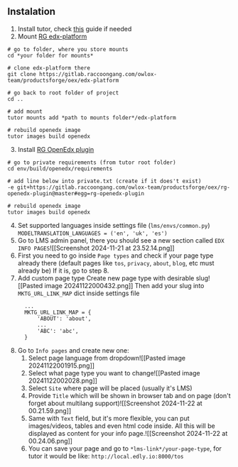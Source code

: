 ## Instalation
1. Install tutor, check [this](https://raccoongang.atlassian.net/wiki/spaces/~7120205d20c3e537594d258e217135f9976955/pages/3948052511/Tutor+Local+Development#12.-Mount-custom-file-to-container) guide if needed
2. Mount [RG edx-platform](https://gitlab.raccoongang.com/owlox-team/productsforge/oex/edx-platform)
```
# go to folder, where you store mounts
cd *your folder for mounts*

# clone edx-platform there
git clone https://gitlab.raccoongang.com/owlox-team/productsforge/oex/edx-platform

# go back to root folder of project
cd ..

# add mount
tutor mounts add *path to mounts folder*/edx-platform

# rebuild openedx image
tutor images build openedx
```
3. Install [RG OpenEdx plugin](https://gitlab.raccoongang.com/owlox-team/productsforge/oex/rg-openedx-plugin)
```
# go to private requirements (from tutor root folder)
cd env/build/openedx/requirements

# add line below into private.txt (create if it does't exist)
-e git+https://gitlab.raccoongang.com/owlox-team/productsforge/oex/rg-openedx-plugin@master#egg=rg-openedx-plugin

# rebuild openedx image
tutor images build openedx
```
4. Set supported languages inside settings file (`lms/envs/common.py`)
`MODELTRANSLATION_LANGUAGES = ('en', 'uk', 'es')`
5. Go to LMS admin panel, there you should see a new section called `EDX INFO PAGES`![[Screenshot 2024-11-21 at 23.52.14.png]]
6. First you need to go inside `Page types` and check if your page type already there (default pages like `tos`, `privacy`, `about`, `blog`, etc must already be)
	If it is, go to step 8.
7. Add custom page type
	 Create new page type with desirable slug![[Pasted image 20241122000432.png]]
	Then add your slug into `MKTG_URL_LINK_MAP` dict inside settings file
	```# lms/envs/common.py
	  ...
	  MKTG_URL_LINK_MAP = {
		  'ABOUT': 'about',
		  ...
		  'ABC': 'abc',
	  }
	  ```
8. Go to `Info pages` and create new one:
	1. Select page language from dropdown![[Pasted image 20241122001915.png]]
	2. Select what page type you want to change![[Pasted image 20241122002028.png]]
	3. Select `Site` where page will be placed (usually it's LMS)
	4. Provide `Title` which will be shown in browser tab and on page (don't forget about multilang support)![[Screenshot 2024-11-22 at 00.21.59.png]]
	5. Same with `Text` field, but it's more flexible, you can put images/videos, tables and even html code inside. All this will be displayed as content for your info page.![[Screenshot 2024-11-22 at 00.24.06.png]]
	6. You can save your page and go to `*lms-link*/your-page-type`, for tutor it would be like: `http://local.edly.io:8000/tos`